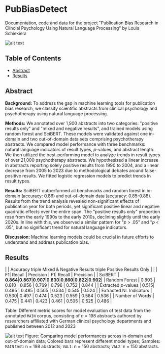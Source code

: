# PubBiasDetect
Documentation, code and data for the project "Publication Bias Research in Clincial Psychology Using Natural Language Processing" by Louis Schiekiera

![alt text](https://github.com/PsyCapsLock/PubBiasDetect/blob/main/img/inference_longitudinal_comparison.jpg?raw=true)


## Table of Contents

- [Abstract](#abstract)
- [Results](#results)



## Abstract  
**Background:** To address the gap in machine learning tools for publication bias research, we classify scientific abstracts from clinical psychology and psychotherapy using natural language processing.

**Methods:** We annotated over 1,900 abstracts into two categories: "positive results only" and "mixed and negative results", and trained models using random forest and SciBERT. These models were validated against one in-domain and two out-of-domain data sets comprising psychotherapy abstracts. We compared model performance with three benchmarks: natural language indicators of result types, *p*-values, and abstract length. We then utilized the best-performing model to analyze trends in result types of over 21,000 psychotherapy abstracts. We hypothesized a linear increase in abstracts reporting solely positive results from 1990 to 2004, and a linear decrease from 2005 to 2023 due to methodological debates around false-positive results. We fitted logistic regression models to predict trends in result types.

**Results:** SciBERT outperformed all benchmarks and random forest in in-domain (accuracy: 0.86) and out-of-domain data (accuracy: 0.85-0.88). Results from the trend analysis revealed non-significant effects of publication year for both periods, yet significant positive linear and negative quadratic effects over the entire span. The "positive results only" proportion rose from the early 1990s to the early 2010s, declining slightly until the early 2020s. In line with this, we observed a similar pattern for "*p* > .05" and "*p* < .05", but no significant trend for natural language indicators.

**Discussion:** Machine learning models could be crucial in future efforts to understand and address publication bias.

 
   
## Results

|                  | Accuracy <td colspan=3>triple Mixed & Negative Results <td colspan=3>triple Positive Results Only 
|                  |          | F1| Recall | Precision | F1| Recall | Precision |
| SciBERT          | **0.864**|**0.867**|**0.907**|**0.830**|**0.860**|**0.822**|**0.902**|
| Random Forest    | 0.803    | 0.810 | 0.856   | 0.769   | 0.796   | 0.752   | 0.844   |
| Extracted *p*-values | 0.515| 0.495 | 0.485   | 0.505   | 0.534   | 0.545   | 0.524   |
| Extracted NL Indicators | 0.530| 0.497 | 0.474   | 0.523   | 0.559   | 0.584   | 0.536   |
| Number of Words   | 0.475   | 0.441 | 0.423   | 0.461   | 0.505   | 0.525   | 0.486   |


Table: Different metric scores for model evaluation of test data from the annotated `MAIN` corpus, consisting of *n* = 198 abstracts authored by researchers affiliated with German clinical psychology departments and published between 2012 and 2023


![alt text](https://github.com/PsyCapsLock/PubBiasDetect/blob/main/img/barplot_results_models.jpg?raw=true)
Figure: Comparing model performances across in-domain and out-of-domain data; Colored bars represent different model types; Samples: `MAIN` test: n = 198 abstracts; `VAL1`: n = 150 abstracts; `VAL2`: n = 150 abstracts.